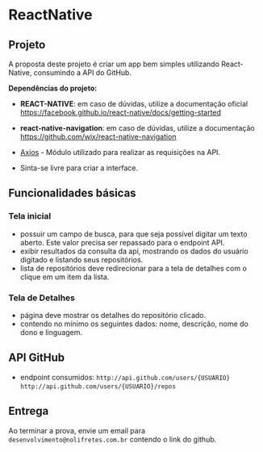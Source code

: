 # ReactNative

## Projeto

A proposta deste projeto é criar um app bem simples utilizando React-Native, consumindo a API do GitHub.

**Dependências do projeto:**

* **REACT-NATIVE**: em caso de dúvidas, utilize a documentação oficial https://facebook.github.io/react-native/docs/getting-started
* **react-native-navigation**: em caso de dúvidas, utilize a documentação https://github.com/wix/react-native-navigation
* [Axios](https://github.com/axios/axios) - Módulo utilizado para realizar as requisições na API.


* Sinta-se livre para criar a interface.

## Funcionalidades básicas

### Tela inicial

- possuir um campo de busca, para que seja possível digitar um texto aberto. Este valor precisa ser repassado para o endpoint API.
- exibir resultados da consulta da api, mostrando os dados do usuário digitado e listando seus repositórios.
- lista de repositórios deve redirecionar para a tela de detalhes com o clique em um item da lista.

### Tela de Detalhes

- página deve mostrar os detalhes do repositório clicado.
- contendo no mínimo os seguintes dados: nome, descrição, nome do dono e linguagem.

## API GitHub

- endpoint consumidos:
`http://api.github.com/users/{USUARIO}`
`http://api.github.com/users/{USUARIO}/repos`


## Entrega

 Ao terminar a prova, envie um email para `desenvolvimento@nolifretes.com.br` contendo o link do github. 
